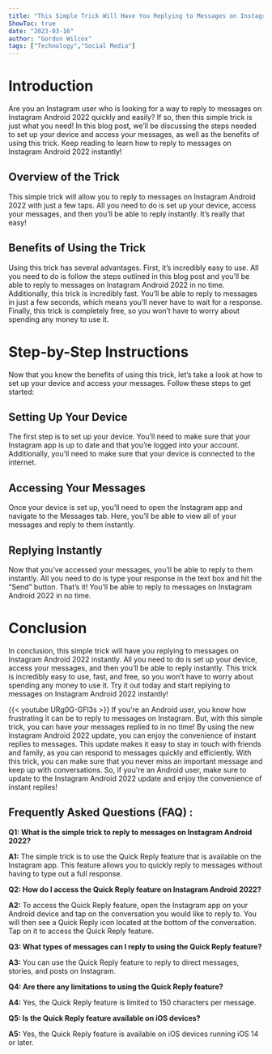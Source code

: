 ```yaml
---
title: "This Simple Trick Will Have You Replying to Messages on Instagram Android 2022 Instantly!"
ShowToc: true 
date: "2023-03-16"
author: "Gordon Wilcox" 
tags: ["Technology","Social Media"]
---
```

# Introduction

Are you an Instagram user who is looking for a way to reply to messages on Instagram Android 2022 quickly and easily? If so, then this simple trick is just what you need! In this blog post, we’ll be discussing the steps needed to set up your device and access your messages, as well as the benefits of using this trick. Keep reading to learn how to reply to messages on Instagram Android 2022 instantly!

## Overview of the Trick

This simple trick will allow you to reply to messages on Instagram Android 2022 with just a few taps. All you need to do is set up your device, access your messages, and then you’ll be able to reply instantly. It’s really that easy!

## Benefits of Using the Trick

Using this trick has several advantages. First, it’s incredibly easy to use. All you need to do is follow the steps outlined in this blog post and you’ll be able to reply to messages on Instagram Android 2022 in no time. Additionally, this trick is incredibly fast. You’ll be able to reply to messages in just a few seconds, which means you’ll never have to wait for a response. Finally, this trick is completely free, so you won’t have to worry about spending any money to use it.

# Step-by-Step Instructions

Now that you know the benefits of using this trick, let’s take a look at how to set up your device and access your messages. Follow these steps to get started:

## Setting Up Your Device

The first step is to set up your device. You’ll need to make sure that your Instagram app is up to date and that you’re logged into your account. Additionally, you’ll need to make sure that your device is connected to the internet.

## Accessing Your Messages

Once your device is set up, you’ll need to open the Instagram app and navigate to the Messages tab. Here, you’ll be able to view all of your messages and reply to them instantly.

## Replying Instantly

Now that you’ve accessed your messages, you’ll be able to reply to them instantly. All you need to do is type your response in the text box and hit the “Send” button. That’s it! You’ll be able to reply to messages on Instagram Android 2022 in no time.

# Conclusion

In conclusion, this simple trick will have you replying to messages on Instagram Android 2022 instantly. All you need to do is set up your device, access your messages, and then you’ll be able to reply instantly. This trick is incredibly easy to use, fast, and free, so you won’t have to worry about spending any money to use it. Try it out today and start replying to messages on Instagram Android 2022 instantly!

{{< youtube URg0G-GFl3s >}} 
If you're an Android user, you know how frustrating it can be to reply to messages on Instagram. But, with this simple trick, you can have your messages replied to in no time! By using the new Instagram Android 2022 update, you can enjoy the convenience of instant replies to messages. This update makes it easy to stay in touch with friends and family, as you can respond to messages quickly and efficiently. With this trick, you can make sure that you never miss an important message and keep up with conversations. So, if you're an Android user, make sure to update to the Instagram Android 2022 update and enjoy the convenience of instant replies!

## Frequently Asked Questions (FAQ) :
**Q1: What is the simple trick to reply to messages on Instagram Android 2022?**

**A1:** The simple trick is to use the Quick Reply feature that is available on the Instagram app. This feature allows you to quickly reply to messages without having to type out a full response.

**Q2: How do I access the Quick Reply feature on Instagram Android 2022?**

**A2:** To access the Quick Reply feature, open the Instagram app on your Android device and tap on the conversation you would like to reply to. You will then see a Quick Reply icon located at the bottom of the conversation. Tap on it to access the Quick Reply feature.

**Q3: What types of messages can I reply to using the Quick Reply feature?**

**A3:** You can use the Quick Reply feature to reply to direct messages, stories, and posts on Instagram.

**Q4: Are there any limitations to using the Quick Reply feature?**

**A4:** Yes, the Quick Reply feature is limited to 150 characters per message.

**Q5: Is the Quick Reply feature available on iOS devices?**

**A5:** Yes, the Quick Reply feature is available on iOS devices running iOS 14 or later.


